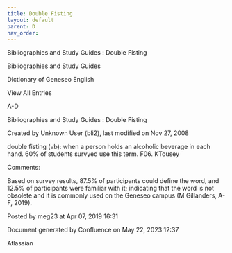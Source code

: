 ```yaml
---
title: Double Fisting
layout: default
parent: D
nav_order:
---
```


Bibliographies and Study Guides : Double Fisting

Bibliographies and Study Guides

Dictionary of Geneseo English

View All Entries

A-D

Bibliographies and Study Guides : Double Fisting

Created by  Unknown User (bli2), last modified on Nov 27, 2008

double fisting (vb): when a person holds an alcoholic beverage in each hand. 60% of students survyed use this term. F06. KTousey

Comments:

Based on survey results, 87.5% of participants could define the word, and 12.5% of participants were familiar with it; indicating that the word is not obsolete and it is commonly used on the Geneseo campus (M Gillanders, A-F, 2019).

Posted by meg23 at Apr 07, 2019 16:31

Document generated by Confluence on May 22, 2023 12:37

Atlassian
